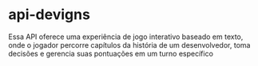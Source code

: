 # api-devigns
Essa API oferece uma experiência de jogo interativo baseado em texto, onde o jogador percorre capítulos da história de um desenvolvedor, toma decisões e gerencia suas pontuações em um turno específico
